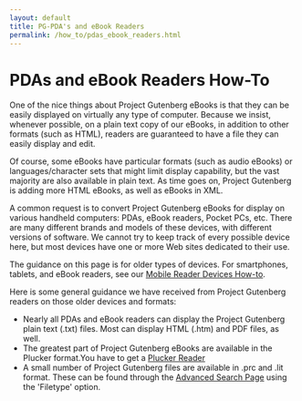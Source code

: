 ```yaml
---
layout: default
title: PG-PDA's and eBook Readers
permalink: /how_to/pdas_ebook_readers.html
---
```


# PDAs and eBook Readers How-To
One of the nice things about Project Gutenberg eBooks is that they can be easily displayed on virtually any type of computer. Because we insist, whenever possible, on a plain text copy of our eBooks, in addition to other formats (such as HTML), readers are guaranteed to have a file they can easily display and edit. 

Of course, some eBooks have particular formats (such as audio eBooks) or languages/character sets that might limit display capability, but the vast majority are also available in plain text. As time goes on, Project Gutenberg is adding more HTML eBooks, as well as eBooks in XML. 

A common request is to convert Project Gutenberg eBooks for display on various handheld computers: PDAs, eBook readers, Pocket PCs, etc. There are many different brands and models of these devices, with different versions of software. We cannot try to keep track of every possible device here, but most devices have one or more Web sites dedicated to their use. 

The guidance on this page is for older types of devices. For smartphones, tablets, and eBook readers, see our [Mobile Reader Devices How-to](/help/mobile.html).

Here is some general guidance we have received from Project Gutenberg readers on those older devices and formats:
- Nearly all PDAs and eBook readers can display the Project Gutenberg plain text (.txt) files. Most can display HTML (.htm) and PDF files, as well.
- The greatest part of Project Gutenberg eBooks are available in the Plucker format.You have to get a [Plucker Reader](https://www.plkr.org/)
- A small number of Project Gutenberg files are available in .prc and .lit format. These can be found through the [Advanced Search Page](http://dev.gutenberg.org/ebooks/) using the 'Filetype' option.


